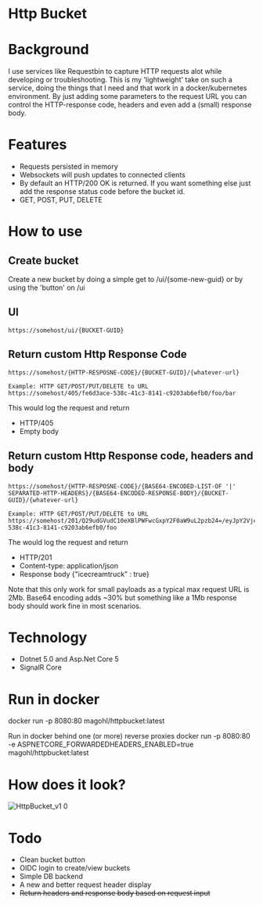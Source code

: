 # Http Bucket

# Background
I use services like Requestbin to capture HTTP requests alot while developing or troubleshooting. This is my 'lightweight' take on such a service, doing the things that I need and that work in a docker/kubernetes environment. By just adding some parameters to the request URL you can control the  HTTP-response code, headers and even add a (small) response body.

# Features
* Requests persisted in memory
* Websockets will push updates to connected clients
* By default an HTTP/200 OK is returned. If you want something else just add the response status code before the bucket id.
* GET, POST, PUT, DELETE

# How to use

## Create bucket
Create a new bucket by doing a simple get to /ui/{some-new-guid} or by using the 'button' on /ui

## UI
```
https://somehost/ui/{BUCKET-GUID}
```

## Return custom Http Response Code
```
https://somehost/{HTTP-RESPOSNE-CODE}/{BUCKET-GUID}/{whatever-url}
```
```
Example: HTTP GET/POST/PUT/DELETE to URL
https://somehost/405/fe6d3ace-538c-41c3-8141-c9203ab6efb0/foo/bar
```
This would log the request and return
- HTTP/405
- Empty body

## Return custom Http Response code, headers and body
```
https://somehost/{HTTP-RESPOSNE-CODE}/{BASE64-ENCODED-LIST-OF '|' SEPARATED-HTTP-HEADERS}/{BASE64-ENCODED-RESPONSE-BODY}/{BUCKET-GUID}/{whatever-url}
```
```
Example: HTTP GET/POST/PUT/DELETE to URL
https://somehost/201/Q29udGVudC10eXBlPWFwcGxpY2F0aW9uL2pzb24=/eyJpY2VjcmVhbXRydWNrIiA6IHRydWV9/fe6d3ace-538c-41c3-8141-c9203ab6efb0/foo
```
The would log the request and return
- HTTP/201
- Content-type: application/json
- Response body {"icecreamtruck" : true}

Note that this only work for small payloads as a typical max request URL is 2Mb. Base64 encoding adds ~30% but something like a 1Mb response body should work fine in most scenarios.

# Technology
* Dotnet 5.0 and Asp.Net Core 5
* SignalR Core

# Run in docker
docker run -p 8080:80 magohl/httpbucket:latest

Run in docker behind one (or more) reverse proxies
docker run -p 8080:80 -e ASPNETCORE_FORWARDEDHEADERS_ENABLED=true magohl/httpbucket:latest

# How does it look?
![HttpBucket_v1 0](https://user-images.githubusercontent.com/1846780/78944514-5c5a0600-7abe-11ea-8ebe-6a7cfd73ed7f.gif)

# Todo
- Clean bucket button
- OIDC login to create/view buckets
- Simple DB backend
- A new and better request header display
- ~~Return headers and response body based on request input~~
